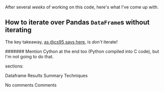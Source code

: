 <!--
GS
File created: 25 Sept. 2023
Adding content: Oct. 2023

Add an answer here: https://stackoverflow.com/q/16476924/4561887
-->

After several _weeks_ of working on this code, here's what I've come up with. 


## How to iterate over Pandas `DataFrame`s without iterating

The key takeaway, [as @cs95 says here](https://stackoverflow.com/a/55557758/4561887), is _don't_ iterate!





####### Mention Cython at the end too (Python compiled into C code), but I'm not going to do that.


sections:

Dataframe
Results
Summary
Techniques

No comments
Comments
